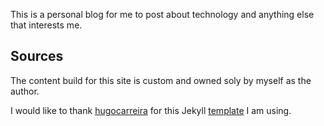 This is a personal blog for me to post about technology and anything else that interests me.

## Sources

The content build for this site is custom and owned soly by myself as the author.

I would like to thank [hugocarreira](http://github.com/hugocarreira) for this Jekyll [template](https://github.com/hugocarreira/jekyll-materializecss) I am using.
